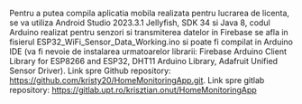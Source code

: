 Pentru a putea compila aplicatia mobila realizata pentru lucrarea de licenta, se va utiliza Android Studio 2023.3.1 Jellyfish, SDK 34 si Java 8, codul Arduino realizat pentru senzori si transmiterea datelor in Firebase se afla in fisierul ESP32_WiFi_Sensor_Data_Working.ino si poate fi compilat in Arduino IDE (va fi nevoie de instalarea urmatoarelor librarii: Firebase Arduino Client Library for ESP8266 and ESP32,  DHT11 Arduino Library, Adafruit Unified Sensor Driver).
Link spre Github repository: https://github.com/kristy20/HomeMonitoringApp.git.
Link spre gitlab repository: https://gitlab.upt.ro/krisztian.onut/HomeMonitoringApp
